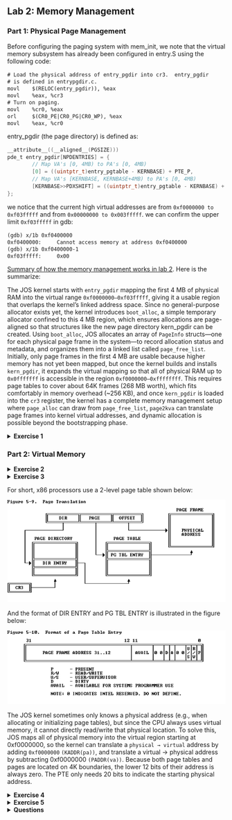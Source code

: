 ## Lab 2: Memory Management

### Part 1: Physical Page Management

Before configuring the paging system with mem_init, we note that the virtual memory subsystem has already been configured in entry.S using the following code:

```x86asm
# Load the physical address of entry_pgdir into cr3.  entry_pgdir
# is defined in entrypgdir.c.
movl    $(RELOC(entry_pgdir)), %eax
movl    %eax, %cr3
# Turn on paging.
movl    %cr0, %eax
orl     $(CR0_PE|CR0_PG|CR0_WP), %eax
movl    %eax, %cr0
```

entry_pgdir (the page directory) is defined as:

```c
__attribute__((__aligned__(PGSIZE)))
pde_t entry_pgdir[NPDENTRIES] = {
        // Map VA's [0, 4MB) to PA's [0, 4MB)
        [0] = ((uintptr_t)entry_pgtable - KERNBASE) + PTE_P,
        // Map VA's [KERNBASE, KERNBASE+4MB) to PA's [0, 4MB)
        [KERNBASE>>PDXSHIFT] = ((uintptr_t)entry_pgtable - KERNBASE) + PTE_P + PTE_W
};
```

we notice that the current high virtual addresses are from `0xf0000000 to 0xf03fffff` and from `0x00000000 to 0x003fffff`. we can confirm the upper limit `0xf03fffff` in gdb:

```gdb
(gdb) x/1b 0xf0400000
0xf0400000:     Cannot access memory at address 0xf0400000
(gdb) x/1b 0xf0400000-1
0xf03fffff:     0x00
```

[Summary of how the memory management works in lab 2](https://github.com/Babtsov/jos/tree/master/lab2#summary-of-how-the-memory-management-works-in-lab-2). Here is the summarize:

The JOS kernel starts with `entry_pgdir` mapping the first 4 MB of physical RAM into the virtual range `0xf0000000–0xf03fffff`, giving it a usable region that overlaps the kernel’s linked address space. Since no general-purpose allocator exists yet, the kernel introduces `boot_alloc`, a simple temporary allocator confined to this 4 MB region, which ensures allocations are page-aligned so that structures like the new page directory kern_pgdir can be created. Using `boot_alloc`, JOS allocates an array of `PageInfo` structs—one for each physical page frame in the system—to record allocation status and metadata, and organizes them into a linked list called `page_free_list`. Initially, only page frames in the first 4 MB are usable because higher memory has not yet been mapped, but once the kernel builds and installs `kern_pgdir`, it expands the virtual mapping so that all of physical RAM up to `0x0fffffff` is accessible in the region `0xf0000000–0xffffffff`. This requires page tables to cover about 64K frames (268 MB worth), which fits comfortably in memory overhead (~256 KB), and once `kern_pgdir` is loaded into the `cr3` register, the kernel has a complete memory management setup where `page_alloc` can draw from `page_free_list`, `page2kva` can translate page frames into kernel virtual addresses, and dynamic allocation is possible beyond the bootstrapping phase.

<details>
<summary><strong>Exercise 1</strong></summary>

> In the file kern/pmap.c, you must implement code for the following functions (probably in the order given).

> boot_alloc()
> mem_init() (only up to the call to check_page_free_list(1))
> page_init()
> page_alloc()
> page_free()

> check_page_free_list() and check_page_alloc() test your physical page allocator. You should boot JOS and see whether check_page_alloc() reports success. Fix your code so that it passes. You may find it helpful to add your own assert()s to verify that your assumptions are correct.

About the [external linker symbol](https://github.com/Babtsov/jos/tree/master/lab2#external-linker-symbol)

Implement function

- `boot_alloc(uint32_t n)`: A simple physical memory allocator used during initialization. It returns a pointer to `n` bytes of contiguous physical memory. If `n` is 0, it returns the next free page without allocating anything. The function ensures that the returned memory is page-aligned.

    ```c
    static void *
    boot_alloc(uint32_t n)
    {
        static char *nextfree;	// virtual address of next byte of free memory
        char *result;

        // Initialize nextfree if this is the first time.
        // 'end' is a magic symbol automatically generated by the linker,
        // which points to the end of the kernel's bss segment:
        // the first virtual address that the linker did *not* assign
        // to any kernel code or global variables.
        if (!nextfree) {
            extern char end[];
            nextfree = ROUNDUP((char *) end, PGSIZE);
        }

        // Allocate a chunk large enough to hold 'n' bytes, then update
        // nextfree.  Make sure nextfree is kept aligned
        // to a multiple of PGSIZE.
        //
        // LAB 2: Your code here.

        result = nextfree;
        if (n > 0)
        {
            nextfree = ROUNDUP(nextfree + n, PGSIZE);
            if (((uint32_t)nextfree - KERNBASE) > (npages * PGSIZE))
            {
                panic("boot_alloc: out of memory. Requested %uK, available %uK.\n", (uint32_t)nextfree / 1024, npages * PGSIZE / 1024);
            }
        }
        return result;
    }
    ```

- `page_init()`:

```c
void
page_init(void)
{
	// The example code here marks all physical pages as free.
	// However this is not truly the case.  What memory is free?
	//  1) Mark physical page 0 as in use.
	//     This way we preserve the real-mode IDT and BIOS structures
	//     in case we ever need them.  (Currently we don't, but...)
	//  2) The rest of base memory, [PGSIZE, npages_basemem * PGSIZE)
	//     is free.
	//  3) Then comes the IO hole [IOPHYSMEM, EXTPHYSMEM), which must
	//     never be allocated.
	//  4) Then extended memory [EXTPHYSMEM, ...).
	//     Some of it is in use, some is free. Where is the kernel
	//     in physical memory?  Which pages are already in use for
	//     page tables and other data structures?
	//
	// Change the code to reflect this.
	// NB: DO NOT actually touch the physical memory corresponding to
	// free pages!
    size_t i;

    //  1) Mark physical page 0 as in use.
    //     This way we preserve the real-mode IDT and BIOS structures
    //     in case we ever need them.  (Currently we don't, but...)
    pages[0].pp_ref = 1;
    pages[0].pp_link = NULL;

    //  2) The rest of base memory, [PGSIZE, npages_basemem * PGSIZE)
    //     is free.
    for (int i = 1; i < npages_basemem; i++)
    {
        pages[i].pp_ref = 0;
        pages[i].pp_link = page_free_list;
        page_free_list = &pages[i];
    }

    //  3) Then comes the IO hole [IOPHYSMEM, EXTPHYSMEM), which must
    //     never be allocated.
    uint32_t first_free_pa = (uint32_t)PADDR(boot_alloc(0));
    assert(first_free_pa % PGSIZE == 0);
    int free_pa_pg_indx = first_free_pa / PGSIZE;
    for (int i = npages_basemem; i < free_pa_pg_indx; i++)
    {
        pages[i].pp_ref = 1;
        pages[i].pp_link = NULL;
    }

    //  4) Then extended memory [EXTPHYSMEM, ...).
    //     Some of it is in use, some is free. Where is the kernel
    //     in physical memory?  Which pages are already in use for
    //     page tables and other data structures?
    for (int i = free_pa_pg_indx; i < npages; i++)
    {
        pages[i].pp_ref = 0;
        pages[i].pp_link = page_free_list;
        page_free_list = &pages[i];
    }
```

- `mem_init()`:

```c
	// Allocate an array of npages 'struct PageInfo's and store it in 'pages'.
	// The kernel uses this array to keep track of physical pages: for
	// each physical page, there is a corresponding struct PageInfo in this
	// array.  'npages' is the number of physical pages in memory.  Use memset
	// to initialize all fields of each struct PageInfo to 0.
	// Your code goes here:

    pages = (struct PageInfo *) boot_alloc(npages * sizeof(struct PageInfo));
    memset(pages, 0, npages * sizeof(struct PageInfo));
```

- `page_alloc(int alloc_flags)`:

```c
struct PageInfo *
page_alloc(int alloc_flags)
{
	// Fill this function in
    struct PageInfo *pp;

    if (page_free_list == NULL)
    {
        return NULL;
    }

    pp = page_free_list; // Point to the first free page
    page_free_list = page_free_list->pp_link; // Update the free list to point to the next free page
    pp->pp_link = NULL; // Set the pp_link field of the allocated page to NULL

    if (alloc_flags & ALLOC_ZERO)
    {
        memset(page2kva(pp), 0, PGSIZE);
    }

    return pp;
}
```

- `page_free(struct PageInfo *pp)`:

```c
void
page_free(struct PageInfo *pp)
{
	// Fill this function in
	// Hint: You may want to panic if pp->pp_ref is nonzero or
	// pp->pp_link is not NULL.

    if (pp->pp_ref != 0 || pp->pp_link != NULL)
    {
        panic("page_free: invalid page free attempt.\n");
    }

    pp->pp_link = page_free_list;
    page_free_list = pp;
}
```

Detail explain for all implemented functions can be found in [here](https://github.com/Babtsov/jos/tree/master/lab2#implementing-boot_alloc)

</details>

### Part 2: Virtual Memory

<details>
<summary><strong>Exercise 2</strong></summary>

This is the summarize for the content of [5.2 Page Translation](https://pdos.csail.mit.edu/6.828/2018/readings/i386/s05_02.htm) and [6.4 Page-Level Protection](https://pdos.csail.mit.edu/6.828/2017/readings/i386/s06_04.htm)

#### Section 5.2 – Page Translation

**Overview:** This section focuses on the second phase of address translation in the 80386: converting a linear address to a physical address via paging.

**Key Concepts:**
1. Enabling Page Translation: Page translation only occurs if the PG bit in control register CR0 is set by the operating system—necessary for virtual memory and paging-based protection.
2. Page Frames and Linear Addresses:
- Page Frame: A page frame is a 4K-byte unit of contiguous addresses of physical memory. Pages begin onbyte boundaries and are fixed in size.
- Linear Address: Divided into three parts—DIR, PAGE, and OFFSET—which are used to index into a page directory and table, then locate the specific byte within the page.
3. Two-Level Page Tables: The system uses two levels: a page directory and second-level page tables. Each can hold up to 1K entries; combined, they can map the entire 4 GB physical memory space (2^20 pages × 2^12 bytes per page = 2^32).
4. CR3 Register (Page Directory Base Register): CR3 holds the physical address of the current page directory. Operating systems may choose to use a single page directory for all tasks or separate ones per task.
5. Page-Table Entry Format:

- Page Frame Address: Physical base address of the page or page table (lower 12 bits are zero due to 4 KB alignment).

- Present (P) Bit: Indicates whether the entry is valid. If P=0, using that entry causes a page-fault exception—OS can then map the page and retry.

- Accessed and Dirty Bits:

    - Accessed: Set on any access (read or write).

    - Dirty: Set on write (only in PTEs; directory entry dirty bit undefined).

    - OS uses these to decide which pages to evict.

- R/W and U/S Bits: Control read/write permission and user/supervisor access—ties back to page-level protection.

6. Page-Translation Cache (TLB):
- The CPU caches recent page table entries in a translation lookaside buffer for faster access.
- The cache must be flushed when page tables change:

    - By reloading `CR3` - `MOV CR3, EAX`.
    - By performing a task switch to a different TSS with a different CR3.

#### Section 6.4 – Page-Level Protection

**Overview:** This section explains how the 80386 CPU handles page-level protection using fields in both Page Directory Entries (PDEs) and Page Table Entries (PTEs).
**Key Concepts:**
1. Restricting the Addressable Domain:
- Privilege Levels: Pages are tagged as supervisor (U/S = 0) or user (U/S = 1).
- Current Privilege Level (CPL): If CPL is 0, 1, or 2, the CPU is in supervisor mode and can access all pages. If CPL is 3 (user mode), the CPU can only access pages marked as user level

2. Type Checking:
- Pages also have a Read/Write bit (R/W): R/W = 0 for read-only, R/W = 1 for read/write.
- Supervisor mode can read and write any page. In user mode, only pages marked as user-level and read/write are writable; supervisor-level pages are inaccessible.

3. Effective Protection: Combining PDE (Page Directory Entry)and PTE (Page Table Entry):
- Protection attributes in the PDE and PTE may differ.
- The CPU combines both to determine the actual access rights for any given page. A table (not shown here) illustrates all possible combinations

4. Overrides to Page Protection: Some accesses are treated as if they're coming from supervisor mode (CPL 0), even if the CPU is in user mode (CPL 3). These include:

- References to special structures like the LDT, GDT, TSS, or IDT.
- Accesses during ring-crossing to the inner stack triggered by instructions such as CALL or INT.

</details>

<details>
<summary><strong>Exercise 3</strong></summary>

Assuming that the following JOS kernel code is correct, what type should variable x have, uintptr_t or physaddr_t?
```c
	mystery_t x;
	char* value = return_a_pointer();
	*value = 10;
	x = (mystery_t) value;
```

The variable `x` should have the type `uintptr_t`. Since `value` is a pointer to a character, it represents a virtual address in the kernel's address space. When we cast `value` to `mystery_t`, we are converting a virtual address to an integer type that can hold the address value. The `uintptr_t` type is specifically designed for this purpose, as it is an unsigned integer type capable of holding a pointer.

</details>

For short, x86 processors use a 2-level page table shown below:

![alt text](./assets/image.png)

And the format of DIR ENTRY and PG TBL ENTRY is illustrated in the figure below:

![alt text](./assets/image-1.png)

The JOS kernel sometimes only knows a physical address (e.g., when allocating or initializing page tables), but since the CPU always uses virtual memory, it cannot directly read/write that physical location. To solve this, JOS maps all of physical memory into the virtual region starting at 0xf0000000, so the kernel can translate a `physical → virtual` address by adding `0xf0000000` `(KADDR(pa))`, and translate a virtual → physical address by subtracting 0xf0000000 `(PADDR(va))`. Because both page tables and pages are located on 4K boundaries, the lower 12 bits of their address is always zero. The PTE only needs 20 bits to indicate the starting physical address.

<details>
<summary><strong>Exercise 4</strong></summary>

> In the file kern/pmap.c, you must implement code for the following functions.

>        pgdir_walk()
>        boot_map_region()
>        page_lookup()
>        page_remove()
>        page_insert()

> check_page(), called from mem_init(), tests your page table management routines. You should make sure it reports success before proceeding.

First for the `pgdir_walk(pde_t *pgdir, const void *va, int create)` function. This function return a pointer to the page table entry (PTE) for the given virtual address `va`. If the page table for that address does not exist and `create` is true, it should allocate a new page table. If allocation fails, it should return NULL. If `create` is false and the page table does not exist, it should also return NULL. Below is a possible implementation of this function (I commented the code for clarity):

```c
pte_t *
pgdir_walk(pde_t *pgdir, const void *va, int create)
{
    uintptr_t addr = (uintptr_t)va; // Convert the virtual address to an integer
    pde_t pde = pgdir[PDX(addr)]; // Get the page directory entry for the virtual address

    // Check if the page directory entry is present
    // If not, and if create is true, allocate a new page table
    if (!(pde & PTE_P) && create)
    {
        struct PageInfo *pd_page = page_alloc(ALLOC_ZERO); // Allocate a new page for the page table
        if (!pd_page)
        {
            return NULL;
        }
        pd_page->pp_ref++; // Increment the reference count for the new page table
        pde = page2pa(pd_page) | PTE_W | PTE_P | PTE_U; // Set permissions
        pgdir[PDX(addr)] = pde; // Update the page directory entry
    } else if (!(pde & PTE_P))
    {
        return NULL;
    }

    physaddr_t pgtable_pa = PTE_ADDR(pde); // Get the physical address of the page table entry
    pde_t *pgtable_va = KADDR(pgtable_pa); // Convert the physical address to a kernel virtual address
    return &pgtable_va[PTX(addr)]; // Return a pointer to the page table entry
}
```

Note that the function `page_alloc(int alloc_flags)` always give us a page with a reference count of 0, so we need to increment the reference count after allocation. The `ALLOC_ZERO` flag is used to ensure that the newly allocated page is zeroed out.

Next for the `boot_map_region(pde_t *pgdir, uintptr_t va, size_t size, physaddr_t pa, int perm)` function. This function maps a region of virtual addresses to a region of physical addresses in the page table. The `va` parameter is the starting virtual address, `size` is the size of the region to map, `pa` is the starting physical address, and `perm` are the permissions for the mapping. Below is a possible implementation of this function:

```c
static void
boot_map_region(pde_t *pgdir, uintptr_t va, size_t size, physaddr_t pa, int perm)
{

    asset(size % PGSIZE == 0);
    asset(va % PGSIZE == 0);
    asset(pa % PGSIZE == 0);

    for (int i = 0, n = size / PGSIZE; i < n; i++) {
        pte_t *pte = pgdir_walk(pgdir, (void *)(va + i * PGSIZE), 1); // Create page table if it doesn't exist or just take the existing one
        if (!pte)
            panic("boot_map_region: pgdir_walk failed");
        *pte = (pa + i * PGSIZE) | perm | PTE_P; // Set the PTE with the physical address and permissions
    }

}
```

The `page_lookup(pde_t *pgdir, void *va, pte_t **pte_store)` function looks up the page table entry for a given virtual address `va` in the page directory `pgdir`. If the page table entry exists, it returns the corresponding `PageInfo` structure and optionally stores the pointer to the PTE in `pte_store`. Below is a possible implementation of this function:

```c
struct PageInfo *
page_lookup(pde_t *pgdir, void *va, pte_t **pte_store)
{
    pte_t *pte = pgdir_walk(pgdir, va, 0); // First get the PTE for the given virtual address
    if (!pte || !(*pte & PTE_P)) // Check if the PTE is valid and present
        return NULL;

    if (pte_store)
        *pte_store = pte;

    return pa2page(PTE_ADDR(*pte)); // Return the PageInfo structure corresponding to the physical address in the PTE
}
```

For the `page_remove(pde_t *pgdir, void *va)` function, it removes the mapping for the given virtual address `va` in the page directory `pgdir`. It decrements the reference count of the corresponding page and frees it if the count reaches zero. It also invalidates the TLB (Translation Lookaside Buffer) entry for the virtual address. Below is a possible implementation of this function:

```c
void
page_remove(pde_t *pgdir, void *va)
{

    pte_t *pte_store = NULL;
    struct PageInfo *pp = page_lookup(pgdir, va, &pte_store); // Get the PageInfo structure and PTE for the given virtual address
    if (!pp)
        return; // If no page is mapped at va, do nothing

    *pte_store = 0; // Set the PTE to 0 to unmap the page
    page_decref(pp); // Decrement the reference count and free the page if it reaches 0
    tlb_invalidate(pgdir, va); // Invalidate the TLB entry for the virtual address
}
```

For the last one `page_insert(pde_t *pgdir, struct PageInfo *pp, void *va, int perm)` function, it inserts a mapping for the given page `pp` at the virtual address `va` in the page directory `pgdir` with the specified permissions `perm`. If there is already a page mapped at `va`, it removes that mapping first. Below is a possible implementation of this function:

```c
int
page_insert(pde_t *pgdir, struct PageInfo *pp, void *va, int perm)
{
    pte_t *pte = pgdir_walk(pgdir, va, 1); // Create page table if it doesn't exist or just take the existing one
    if (!pte)
        return -E_NO_MEM;

    if (*pte & PTE_P) // If there is already a page mapped at 'va', remove it
    {
        if (pa2page(PTE_ADDR(*pte)) == pp) // If the same page is being re-inserted at the same virtual address
        {
            if ((*pte & 0x1ff) == perm) // If the permissions are the same, do nothing
            {
                return 0;
            }
            *pte = page2pa(pp) | perm | PTE_P; // Update permissions
            tlb_invalidate(pgdir, va); // Invalidate the TLB entry for the virtual address
            return 0;
        }
        page_remove(pgdir, va);
        assert(*pte == 0); // Ensure the PTE is cleared after removal
    }

    pp->pp_ref++; // Increment the reference count for the page
    *pte = page2pa(pp) | perm | PTE_P; // Set the PTE with the physical address and permissions
	return 0;
}
```

</details>

<details>
<summary><strong>Exercise 5</strong></summary>

> Fill in the missing code in mem_init() after the call to check_page().

```c
	//////////////////////////////////////////////////////////////////////
	// Allocate an array of npages 'struct PageInfo's and store it in 'pages'.
	// The kernel uses this array to keep track of physical pages: for
	// each physical page, there is a corresponding struct PageInfo in this
	// array.  'npages' is the number of physical pages in memory.  Use memset
	// to initialize all fields of each struct PageInfo to 0.
	// Your code goes here:

    pages = (struct PageInfo *) boot_alloc(npages * sizeof(struct PageInfo));
    memset(pages, 0, npages * sizeof(struct PageInfo));

    //////////////////////////////////////////////////////////////////////
	// Now we set up virtual memory

	//////////////////////////////////////////////////////////////////////
	// Map 'pages' read-only by the user at linear address UPAGES
	// Permissions:
	//    - the new image at UPAGES -- kernel R, user R
	//      (ie. perm = PTE_U | PTE_P)
	//    - pages itself -- kernel RW, user NONE
	// Your code goes here:

    boot_map_region(kern_pgdir, UPAGES, PTSIZE, PADDR(pages), PTE_U);
	//////////////////////////////////////////////////////////////////////
	// Use the physical memory that 'bootstack' refers to as the kernel
	// stack.  The kernel stack grows down from virtual address KSTACKTOP.
	// We consider the entire range from [KSTACKTOP-PTSIZE, KSTACKTOP)
	// to be the kernel stack, but break this into two pieces:
	//     * [KSTACKTOP-KSTKSIZE, KSTACKTOP) -- backed by physical memory
	//     * [KSTACKTOP-PTSIZE, KSTACKTOP-KSTKSIZE) -- not backed; so if
	//       the kernel overflows its stack, it will fault rather than
	//       overwrite memory.  Known as a "guard page".
	//     Permissions: kernel RW, user NONE
	// Your code goes here:

    /*
        Stack region that backed by physical memory:
        *    KERNBASE, ---->  +------------------------------+ 0xf0000000 <- to here --
        *    KSTACKTOP        |     CPU0's Kernel Stack      | RW/--  KSTKSIZE        |
        *                     | - - - - - - - - - - - - - - -|  <- From here ----------
        *
        Guard page region that is not backed by physical memory:
        *                     +------------------------------+                   |  <- to here --
        *                     |     CPU1's Kernel Stack      | RW/--  KSTKSIZE   |
        *                     | - - - - - - - - - - - - - - -|                 PTSIZE
        *                     |      Invalid Memory (*)      | --/--  KSTKGAP    |
        *                     +------------------------------+                   |
        *                     :              .               :                   |
        *                     :              .               :                   |
        *    MMIOLIM ------>  +------------------------------+ 0xefc00000      --+  <- From here
    */

    uintptr_t backed_stack = KSTACKTOP - KSTKSIZE;
    boot_map_region(kern_pgdir, backed_stack, KSTKSIZE, PADDR(bootstack), PTE_W); // Map the backed part of the stack to physical memory

	//////////////////////////////////////////////////////////////////////
	// Map all of physical memory at KERNBASE.
	// Ie.  the VA range [KERNBASE, 2^32) should map to
	//      the PA range [0, 2^32 - KERNBASE)
	// We might not have 2^32 - KERNBASE bytes of physical memory, but
	// we just set up the mapping anyway.
	// Permissions: kernel RW, user NONE
	// Your code goes here:

    /*
    After this all physical address can be accessed by kernel directly by adding KERNBASE
    */
    uintptr_t pa_end = 0xFFFFFFFF - KERNBASE + 1; // Calculate the end of physical address to be mapped
    boot_map_region(kern_pgdir, KERNBASE, pa_end, 0, PTE_W); // Map all physical memory to virtual address space starting from KERNBASE
```

</details>

<details>
<summary><strong>Questions</strong></summary>

2. What entries (rows) in the page directory have been filled in at this point? What addresses do they map and where do they point? In other words, fill out this table as much as possible:

    > We can use the following to perform the relevant calculations:

    > ```py
    > # To calculate the base virtual address from the offset
    > hex(int(math.pow(2,22))*offset)
    > # to calculate the offset from a virtual address:
    > address // int(math.pow(2,22))
    > ```

    > Entry | Base Virtual Address  | Points to (logically):
    > ---|---|---
    > 1023|0xffc00000| Page table for top 4MB of phys memory
    > ...|...| page addresses holding RAM
    > 960|0xf0000000| the page table holding the mappings for the beginning of RAM (phyical address 0) (writable)
    > 959|0xefc00000| kernel stack (writable)
    > 958|0xef800000| unmapped
    > 957|0xef400000| a virtual page table at virtual address UVPT.
    > 956|0xef000000|  page table that contains the pages struct (which is readonly)
    > 955|0xeec00000|  unmapped
    > ...|...| unmapped
    > 0|0x00000000| unmapped

3. We have placed the kernel and user environment in the same address space. Why will user programs not be able to read or write the kernel's memory? What specific mechanisms protect the kernel memory?

    > The kernel memory is protected by the page-level protection mechanism of the x86 architecture. Specifically, the page table entries (PTEs) for the kernel memory are marked with the User/Supervisor (U/S) bit set to 0, indicating that they are supervisor-level pages. This means that only code running in supervisor mode (CPL 0, 1, or 2) can access these pages. User programs, which run in user mode (CPL 3), cannot access these pages because their U/S bit is set to 1.

4. What is the maximum amount of physical memory that this operating system can support? Why?

    > Read [this](https://qiita.com/kagurazakakotori/items/4232da25c412a0403c10#question-4)

5. How much space overhead is there for managing memory, if we actually had the maximum amount of physical memory? How is this overhead broken down?

    > We start from the assumption of a maximum of 256 MB of RAM, a page size of 4 KB, a classic 32-bit x86 paging scheme (no PAE, no huge pages), 4-byte page table entries (PTEs), and that the kernel maps the entire physical memory into its virtual address space. Dividing 256 MB by 4 KB gives 65,536 physical frames. Each frame requires one PTE, so the total cost for entries is `65,536 × 4 = 262,144 bytes`. A single page table contains `1,024 entries` and covers `1,024 × 4 KB = 4 MB`, so covering `256 MB` requires `64 page tables`. Each page table occupies exactly one `4 KB page`, so `64 × 4 KB = 262,144 bytes`, which matches the earlier calculation. In addition, the page directory itself always takes one 4 KB page (`1,024 entries × 4 bytes`), even though only `64 entries` are actively used here.
    >
    > Beyond these hardware structures, the kernel also maintains a software bookkeeping array of `PageInfo` structures to record the state of each frame (for example, reference counts and free list links). With each PageInfo being 8 bytes and one per frame, the cost is 65,536 × 8 = 524,288 bytes. Summing everything gives `262,144 (page tables) + 4,096 (page directory) + 524,288 (PageInfo) = 790,528 bytes`, or about 772 KB. The breakdown is roughly `66% for PageInfo`, `33% for page tables`, and `0.5% for the page directory`. Relative to the total `256 MB of RAM`, this overhead is only about `0.3%`, showing that most of the cost comes from per-frame software metadata rather than the paging hardware itself.

6. Revisit the page table setup in kern/entry.S and kern/entrypgdir.c. Immediately after we turn on paging, EIP is still a low number (a little over 1MB). At what point do we transition to running at an EIP above KERNBASE? What makes it possible for us to continue executing at a low EIP between when we enable paging and when we begin running at an EIP above KERNBASE? Why is this transition necessary?

    > When paging is first enabled, the processor is still executing instructions with a low EIP value (`just above 1 MB`) because the kernel’s initial page directory maps the first `4 MB of physical memory` into two virtual regions: one starting at `0x00000000` and another starting at `KERNBASE` (`0xf0000000`). This dual mapping allows the same physical instructions to be accessible both at their low physical addresses (where the CPU is currently fetching from) and at the high virtual addresses where the kernel is linked. Thanks to this setup, the CPU can continue running safely at a low EIP even though paging is turned on, because the virtual addresses below 4 MB are still validly mapped to the corresponding physical frames.
    >
    > The actual transition to running at EIP above `KERNBASE` happens when execution jumps into the relocated kernel code (the label in `entry.S` that transfers control to C code). At that point, instructions are fetched from the high memory mapping at `0xf0100000`, which matches the addresses where the kernel was linked. This transition is necessary because the kernel is designed to run entirely in the high half of the address space, leaving the lower addresses available for user programs and avoiding conflicts. Once the kernel switches to its full page directory, the low `[0, 4 MB)` mapping is removed, so continuing to run at a low EIP would no longer work—hence the controlled jump to the high virtual addresses is required.

</details>

